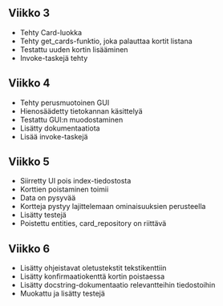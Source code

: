 ## Viikko 3

- Tehty Card-luokka
- Tehty get_cards-funktio, joka palauttaa kortit listana
- Testattu uuden kortin lisääminen
- Invoke-taskejä tehty

## Viikko 4
- Tehty perusmuotoinen GUI
- Hienosäädetty tietokannan käsittelyä
- Testattu GUI:n muodostaminen
- Lisätty dokumentaatiota
- Lisää invoke-taskejä

## Viikko 5
- Siirretty UI pois index-tiedostosta
- Korttien poistaminen toimii
- Data on pysyvää
- Kortteja pystyy lajittelemaan ominaisuuksien perusteella
- Lisätty testejä
- Poistettu entities, card_repository on riittävä

## Viikko 6
- Lisätty ohjeistavat oletustekstit tekstikenttiin
- Lisätty konfirmaatiokenttä kortin poistaessa
- Lisätty docstring-dokumentaatio relevantteihin tiedostoihin
- Muokattu ja lisätty testejä